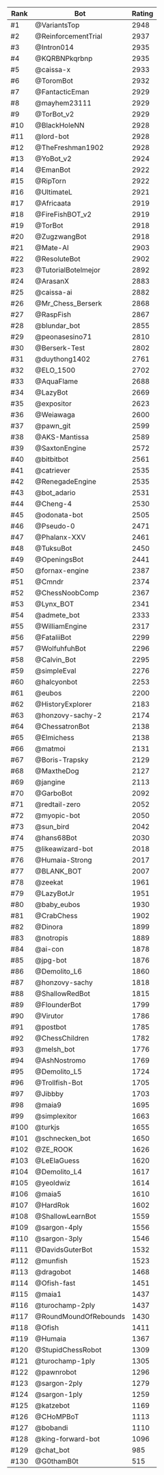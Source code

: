 Rank|Bot|Rating
---|---|---
#1|@VariantsTop|2948
#2|@ReinforcementTrial|2937
#3|@Intron014|2935
#4|@KQRBNPkqrbnp|2935
#5|@caissa-x|2933
#6|@ToromBot|2932
#7|@FantacticEman|2929
#8|@mayhem23111|2929
#9|@TorBot_v2|2929
#10|@BlackHoleNN|2928
#11|@lord-bot|2928
#12|@TheFreshman1902|2928
#13|@YoBot_v2|2924
#14|@EmanBot|2922
#15|@RipTorn|2922
#16|@UltimateL|2921
#17|@Africaata|2919
#18|@FireFishBOT_v2|2919
#19|@TorBot|2918
#20|@ZugzwangBot|2918
#21|@Mate-AI|2903
#22|@ResoluteBot|2902
#23|@TutorialBotelmejor|2892
#24|@ArasanX|2883
#25|@caissa-ai|2882
#26|@Mr_Chess_Berserk|2868
#27|@RaspFish|2867
#28|@blundar_bot|2855
#29|@peonasesino71|2810
#30|@Berserk-Test|2802
#31|@duythong1402|2761
#32|@ELO_1500|2702
#33|@AquaFlame|2688
#34|@LazyBot|2669
#35|@expositor|2623
#36|@Weiawaga|2600
#37|@pawn_git|2599
#38|@AKS-Mantissa|2589
#39|@SaxtonEngine|2572
#40|@bitbitbot|2561
#41|@catriever|2535
#42|@RenegadeEngine|2535
#43|@bot_adario|2531
#44|@Cheng-4|2530
#45|@odonata-bot|2505
#46|@Pseudo-0|2471
#47|@Phalanx-XXV|2461
#48|@TuksuBot|2450
#49|@OpeningsBot|2441
#50|@fornax-engine|2387
#51|@Cmndr|2374
#52|@ChessNoobComp|2367
#53|@Lynx_BOT|2341
#54|@admete_bot|2333
#55|@WilliamEngine|2317
#56|@FataliiBot|2299
#57|@WolfuhfuhBot|2296
#58|@Calvin_Bot|2295
#59|@simpleEval|2276
#60|@halcyonbot|2253
#61|@eubos|2200
#62|@HistoryExplorer|2183
#63|@honzovy-sachy-2|2174
#64|@ChessatronBot|2138
#65|@Elmichess|2138
#66|@matmoi|2131
#67|@Boris-Trapsky|2129
#68|@MaxtheDog|2127
#69|@jangine|2113
#70|@GarboBot|2092
#71|@redtail-zero|2052
#72|@myopic-bot|2050
#73|@sun_bird|2042
#74|@hans68Bot|2030
#75|@likeawizard-bot|2018
#76|@Humaia-Strong|2017
#77|@BLANK_BOT|2007
#78|@zeekat|1961
#79|@LazyBotJr|1951
#80|@baby_eubos|1930
#81|@CrabChess|1902
#82|@Dinora|1899
#83|@notropis|1889
#84|@ai-con|1878
#85|@jpg-bot|1876
#86|@Demolito_L6|1860
#87|@honzovy-sachy|1818
#88|@ShallowRedBot|1815
#89|@FlounderBot|1799
#90|@Virutor|1786
#91|@postbot|1785
#92|@ChessChildren|1782
#93|@melsh_bot|1776
#94|@AshNostromo|1769
#95|@Demolito_L5|1724
#96|@Trollfish-Bot|1705
#97|@Jibbby|1703
#98|@maia9|1695
#99|@simplexitor|1663
#100|@turkjs|1655
#101|@schnecken_bot|1650
#102|@ZE_ROOK|1626
#103|@LeElaGuess|1620
#104|@Demolito_L4|1617
#105|@yeoldwiz|1614
#106|@maia5|1610
#107|@HardRok|1602
#108|@ShallowLearnBot|1559
#109|@sargon-4ply|1556
#110|@sargon-3ply|1546
#111|@DavidsGuterBot|1532
#112|@munfish|1523
#113|@dragobot|1468
#114|@Ofish-fast|1451
#115|@maia1|1437
#116|@turochamp-2ply|1437
#117|@RoundMoundOfRebounds|1430
#118|@Ofish|1411
#119|@Humaia|1367
#120|@StupidChessRobot|1309
#121|@turochamp-1ply|1305
#122|@pawnrobot|1296
#123|@sargon-2ply|1279
#124|@sargon-1ply|1259
#125|@katzebot|1169
#126|@CHoMPBoT|1113
#127|@bobandi|1110
#128|@king-forward-bot|1096
#129|@chat_bot|985
#130|@G0thamB0t|515

